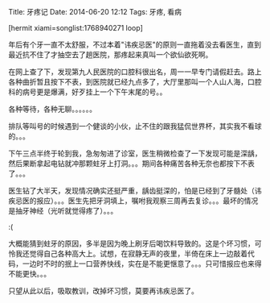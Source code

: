 Title: 牙疼记
Date: 2014-06-20 12:12
Tags: 牙疼, 看病

[hermit xiami=songlist:1768940271 loop]

年后有个牙一直不太舒服，不过本着"讳疾忌医"的原则一直拖着没去看医生，直到最近抗不住了才抽空去了趟医院，那疼起来真叫一个欲仙欲死啊。

在网上查了下，发现第九人民医院的口腔科很出名，周一一早专门请假赶去。路上各种曲折暂且按下不表，到医院就已经九点多了，大厅里那叫一个人山人海，口腔科的病号更是爆满，好歹挂上一个下午末尾的号。。

各种等待，各种无聊。。。。。。

排队等叫号的时候遇到一个健谈的小伙，止不住的跟我猛侃世界杯，其实我不看球的。。。

下午三点半终于轮到我，急匆匆进了诊室，医生稍微检查了一下发现可能是深龋，然后果断拿起电钻就冲那颗蛀牙上打洞。。。期间各种痛苦各种无奈也都按下不表了。。。

医生钻了大半天，发现情况确实还挺严重，龋齿挺深的，怕是已经到了牙髓处（讳疾忌医的报应）。。。医生先把牙洞填上，嘱咐我观察三周再去复诊。。。最坏的情况是抽牙神经（光听就觉得疼了）。。。

:(

大概能猜到蛀牙的原因，多半是因为晚上刷牙后喝饮料导致的。这是个坏习惯，可怜我还觉得自己各种高大上。试想，在寂静无声的夜里，半倚在床上一边敲着代码，一边时不时的抿上一口营养快线，实在是不能更惬意了。。。只可惜报应也来得不能更快。。。

只望从此以后，吸取教训，改掉坏习惯，莫要再讳疾忌医了。

